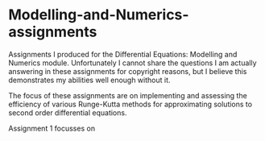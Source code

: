 # Modelling-and-Numerics-assignments
Assignments I produced for the Differential Equations: Modelling and Numerics module. Unfortunately I cannot share the questions I am actually answering in these assignments for copyright reasons, but I believe this demonstrates my abilities well enough without it.

The focus of these assignments are on implementing and assessing the efficiency of various Runge-Kutta methods for approximating solutions to second order differential equations.

Assignment 1 focusses on 

